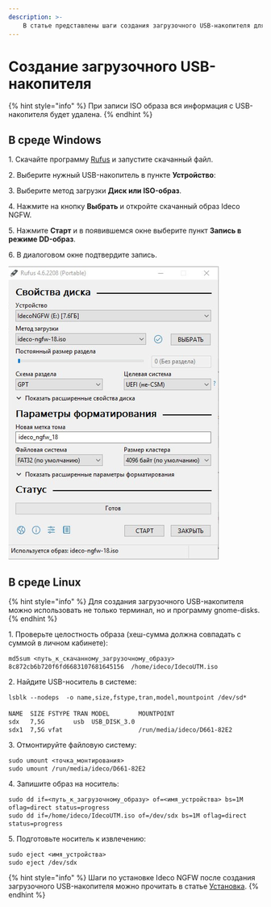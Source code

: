 ```yaml
---
description: >-
    В статье представлены шаги создания загрузочного USB-накопителя для последующей установки на отдельный сервер.
---
```


# Создание загрузочного USB-накопителя

{% hint style="info" %}
При записи ISO образа вся информация с USB-накопителя будет удалена.
{% endhint %}

## В среде Windows

1\. Скачайте программу [Rufus](https://rufus.ie/ru/) и запустите скачанный файл.

2\. Выберите нужный USB-накопитель в пункте **Устройство**:

3\. Выберите метод загрузки **Диск или ISO-образ**.

4\. Нажмите на кнопку **Выбрать** и откройте скачанный образ Ideco NGFW.

5\. Нажмите **Старт** и в появившемся окне выберите пункт **Запись в режиме DD-образ**.

6\. В диалоговом окне подтвердите запись.

![](/.gitbook/assets/usb1.png)

## В среде Linux

{% hint style="info" %}
Для создания загрузочного USB-накопителя можно использовать не только терминал, но и программу gnome-disks.
{% endhint %}

1\.  Проверьте целостность образа (хеш-сумма должна совпадать с суммой в личном кабинете):
```
md5sum <путь_к_скачанному_загрузочному_образу>
8c872cb6b720f6fd6683107681645156  /home/ideco/IdecoUTM.iso
```
2\.  Найдите USB-носитель в системе:
 ```
lsblk --nodeps  -o name,size,fstype,tran,model,mountpoint /dev/sd*

NAME  SIZE FSTYPE TRAN MODEL        MOUNTPOINT
sdx   7,5G        usb  USB_DISK_3.0 
sdx1  7,5G vfat                     /run/media/ideco/D661-82E2
```
3\.  Отмонтируйте файловую систему:
```
sudo umount <точка_монтирования>
sudo umount /run/media/ideco/D661-82E2
```
4\.  Запишите образ на носитель:
```
sudo dd if=<путь_к_загрузочному_образу> of=<имя_устройства> bs=1M oflag=direct status=progress
sudo dd if=/home/ideco/IdecoUTM.iso of=/dev/sdx bs=1M oflag=direct status=progress
```
5\.  Подготовьте носитель к извлечению:
```
sudo eject <имя_устройства>
sudo eject /dev/sdx
 ```

{% hint style="info" %}
Шаги по установке Ideco NGFW после создания загрузочного USB-накопителя можно прочитать в статье [Установка](installation-process.md).
{% endhint %}